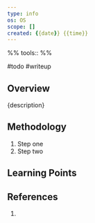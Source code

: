```yaml
---
type: info
os: OS
scope: []
created: {{date}} {{time}}
---
```

%%
tools::
%%

#todo #writeup

## Overview
{description}

## Methodology
1. Step one
2. Step two

## Learning Points

## References
1. 